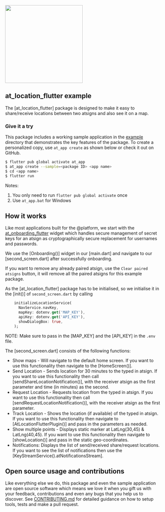 <img width=250px src="https://atsign.dev/assets/img/@platform_logo_grey.svg?sanitize=true">

## at_location_flutter example
The [at_location_flutter] package is designed to make it easy to share/receive locations between two atsigns and also see it on a map.

### Give it a try
This package includes a working sample application in the [example](https://github.com/atsign-foundation/at_widgets/tree/trunk/at_location_flutter/example) directory that demonstrates the key features of the package. To create a personalized copy, use ```at_app create``` as shown below or check it out on GitHub.

```sh
$ flutter pub global activate at_app 
$ at_app create --sample=<package ID> <app name> 
$ cd <app name>
$ flutter run
```
Notes: 
1. You only need to run ```flutter pub global activate``` once
2. Use ```at_app.bat``` for Windows

## How it works

Like most applications built for the  @‎platform, we start with the [at_onboarding_flutter](https://pub.dev/packages/at_onboarding_flutter) widget which handles secure management of secret keys for an atsign as cryptographically secure replacement for usernames and passwords.

We use the [Onboarding()] widget in our [main.dart] and navigate to our [second_screen.dart] after successfully onboarding.

If you want to remove any already paired atsign, use the `Clear paired atsigns` button, it will remove all the paired atsigns for this example package.

As the [at_location_flutter] package has to be initialised, so we initialise it in the [init()] of `second_screen.dart` by calling
```dart
    initializeLocationService(
      NavService.navKey,
      mapKey: dotenv.get('MAP_KEY'),
      apiKey: dotenv.get('API_KEY'),
      showDialogBox: true,
    );
```

NOTE: Make sure to pass in the [MAP_KEY] and the [API_KEY] in the `.env` file.

The [second_screen.dart] consists of the following functions:
 - Show maps - Will navigate to the default home screen. If you want to use this functionality then navigate to the [HomeScreen()].
 - Send Location - Sends location for 30 minutes to the typed in atsign. If you want to use this functionality then call [sendShareLocationNotification()], with the receiver atsign as the first parameter and time (in minutes) as the second.
 - Request Location - Requests location from the typed in atsign. If you want to use this functionality then call [sendRequestLocationNotification()], with the receiver atsign as the first parameter.
 - Track Location - Shows the location (if available) of the typed in atsign. If you want to use this functionality then navigate to [AtLocationFlutterPlugin()] and pass in the parameters as needed.
 - Show multiple points - Displays static marker at LatLng(30,45) & LatLng(40,45). If you want to use this functionality then navigate to [showLocation()] and pass in the static geo-coordinates.
 - Notifications: Displays the list of send/received share/request locations. If you want to see the list of notifications then use the [KeyStreamService().atNotificationsStream].

## Open source usage and contributions

Like everything else we do, this package and even the sample application are open source software which means we love it when you gift us with your feedback, contributions and even any bugs that you help us to discover. See [CONTRIBUTING.md](https://github.com/atsign-foundation/at_widgets/blob/trunk/CONTRIBUTING.md) for detailed guidance on how to setup tools, tests and make a pull request.
